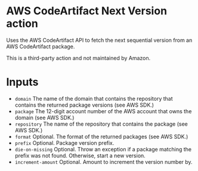 # AWS CodeArtifact Next Version action

Uses the AWS CodeArtifact API to fetch the next sequential version from an AWS CodeArtifact package.

This is a third-party action and not maintained by Amazon.

# Inputs

* `domain` The name of the domain that contains the repository that contains the returned package versions (see AWS SDK.)
* `package` The 12-digit account number of the AWS account that owns the domain (see AWS SDK.)
* `repository` The name of the repository that contains the package (see AWS SDK.)
* `format` Optional. The format of the returned packages (see AWS SDK.)
* `prefix` Optional. Package version prefix.
* `die-on-missing` Optional. Throw an exception if a package matching the prefix was not found. Otherwise, start a new version.
* `increment-amount` Optional. Amount to increment the version number by.

